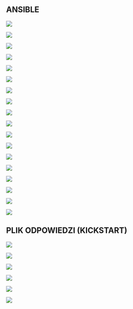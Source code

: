 ## ANSIBLE

![](class8/screens/1.jpg)

![](class8/screens/2.jpg)

![](class8/screens/3.jpg)

![](class8/screens/4.jpg)

![](class8/screens/5.jpg)

![](class8/screens/6.jpg)

![](class8/screens/7.jpg)

![](class8/screens/8.jpg)

![](class8/screens/9.jpg)

![](class8/screens/10.jpg)

![](class8/screens/11.jpg)

![](class8/screens/12.jpg)

![](class8/screens/13.jpg)

![](class8/screens/14.jpg)

![](class8/screens/15.jpg)

![](class8/screens/16.jpg)

![](class8/screens/17.jpg)

![](class8/screens/18.jpg)

## PLIK ODPOWIEDZI (KICKSTART)

![](class9/screens/1.jpg)

![](class9/screens/2.jpg)

![](class9/screens/3.jpg)

![](class9/screens/4.jpg)

![](class9/screens/5.jpg)

![](class9/screens/6.jpg)
